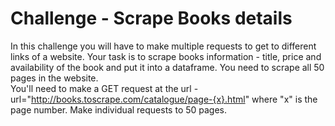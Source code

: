 # Challenge - Scrape Books details 
In this challenge you will have to make multiple requests to get to different links of a website.
Your task is to scrape books information - title, price and availability of the book and put it into a dataframe. You need to scrape all 50 pages in the website.
<br>
You'll need to make a GET request at the url - 
url="http://books.toscrape.com/catalogue/page-{x}.html" where "x" is the page number. Make individual requests to 50 pages.

